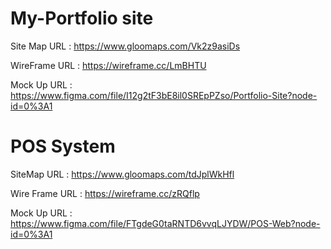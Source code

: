 # My-Portfolio site

Site Map URL  : https://www.gloomaps.com/Vk2z9asiDs

WireFrame URL : https://wireframe.cc/LmBHTU

Mock Up URL   : https://www.figma.com/file/I12g2tF3bE8il0SREpPZso/Portfolio-Site?node-id=0%3A1



# POS System

SiteMap URL    : https://www.gloomaps.com/tdJplWkHfl

Wire Frame URL : https://wireframe.cc/zRQflp

Mock Up URL    : https://www.figma.com/file/FTgdeG0taRNTD6vvqLJYDW/POS-Web?node-id=0%3A1
